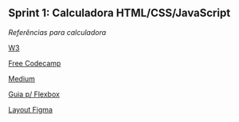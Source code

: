 ## Sprint 1: Calculadora HTML/CSS/JavaScript

*_Referências para calculadora_*

[W3](https://www.w3schools.com/js/default.asp)

[Free Codecamp](https://www.freecodecamp.org/news/how-to-build-an-html-calculator-app-from-scratch-using-javascript-4454b8714b98/)

[Medium](https://medium.com/@sharathchandark/how-to-create-a-calculator-using-html-css-javascript-simple-calculator-in-javascript-f88c264de03a)

[Guia p/ Flexbox](https://css-tricks.com/snippets/css/a-guide-to-flexbox/)

[Layout Figma](https://www.figma.com/design/2pFEvUQU20zoYhtDTPqWDz/Responsive-Calculator-App-(Community)?node-id=0-1&node-type=CANVAS&t=fWQCh2iQ7wG8PQ03-0)